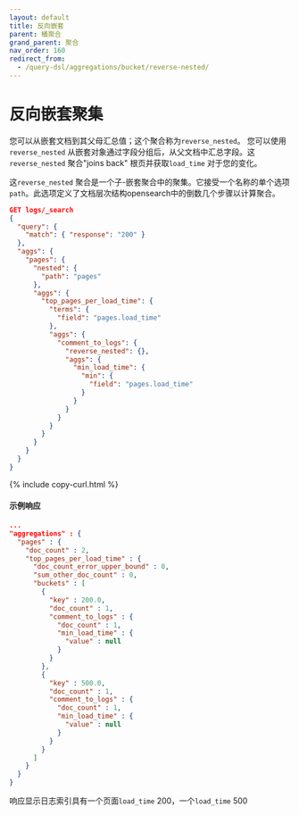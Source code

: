 ```yaml
---
layout: default
title: 反向嵌套
parent: 桶聚合
grand_parent: 聚合
nav_order: 160
redirect_from:
  - /query-dsl/aggregations/bucket/reverse-nested/
---
```


# 反向嵌套聚集

您可以从嵌套文档到其父母汇总值；这个聚合称为`reverse_nested`。
您可以使用`reverse_nested` 从嵌套对象通过字段分组后，从父文档中汇总字段。这`reverse_nested` 聚合"joins back" 根页并获取`load_time` 对于您的变化。

这`reverse_nested` 聚合是一个子-嵌套聚合中的聚集。它接受一个名称的单个选项`path`。此选项定义了文档层次结构opensearch中的倒数几个步骤以计算聚合。

```json
GET logs/_search
{
  "query": {
    "match": { "response": "200" }
  },
  "aggs": {
    "pages": {
      "nested": {
        "path": "pages"
      },
      "aggs": {
        "top_pages_per_load_time": {
          "terms": {
            "field": "pages.load_time"
          },
          "aggs": {
            "comment_to_logs": {
              "reverse_nested": {},
              "aggs": {
                "min_load_time": {
                  "min": {
                    "field": "pages.load_time"
                  }
                }
              }
            }
          }
        }
      }
    }
  }
}
```
{% include copy-curl.html %}

#### 示例响应

```json
...
"aggregations" : {
  "pages" : {
    "doc_count" : 2,
    "top_pages_per_load_time" : {
      "doc_count_error_upper_bound" : 0,
      "sum_other_doc_count" : 0,
      "buckets" : [
        {
          "key" : 200.0,
          "doc_count" : 1,
          "comment_to_logs" : {
            "doc_count" : 1,
            "min_load_time" : {
              "value" : null
            }
          }
        },
        {
          "key" : 500.0,
          "doc_count" : 1,
          "comment_to_logs" : {
            "doc_count" : 1,
            "min_load_time" : {
              "value" : null
            }
          }
        }
      ]
    }
  }
}
```

响应显示日志索引具有一个页面`load_time` 200，一个`load_time` 500

